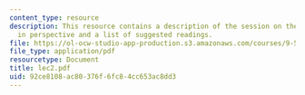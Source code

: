 ```yaml
---
content_type: resource
description: This resource contains a description of the session on the learning problem
  in perspective and a list of suggested readings.
file: https://ol-ocw-studio-app-production.s3.amazonaws.com/courses/9-520-statistical-learning-theory-and-applications-spring-2006/92ce8108ac80376f6fc84cc653ac8dd3_lec2.pdf
file_type: application/pdf
resourcetype: Document
title: lec2.pdf
uid: 92ce8108-ac80-376f-6fc8-4cc653ac8dd3
---
```

